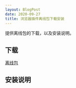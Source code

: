 ```yaml
---
layout: BlogPost
date: 2020-09-27
title: 浏览器插件离线包下载安装
---
```



提供离线包的下载，以及安装说明。<!-- more -->


## 下载
[离线包](./images/offline_package_install/PicseeBrowserExt-1.0.0.zip)


## 安装说明
